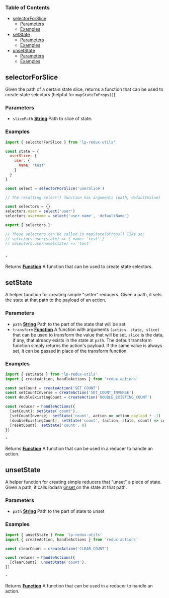 <!-- Generated by documentation.js. Update this documentation by updating the source code. -->

### Table of Contents

-   [selectorForSlice][1]
    -   [Parameters][2]
    -   [Examples][3]
-   [setState][4]
    -   [Parameters][5]
    -   [Examples][6]
-   [unsetState][7]
    -   [Parameters][8]
    -   [Examples][9]

## selectorForSlice

Given the path of a certain state slice, returns a function that can be used to create state selectors (helpful for `mapStateToProps()`).

### Parameters

-   `slicePath` **[String][10]** Path to slice of state.

### Examples

```javascript
import { selectorForSlice } from 'lp-redux-utils'

const state = {
  userSlice: {
    user: {
      name: 'test'
    }
  }
}

const select = selectorForSlice('userSlice')

// The resulting select() function has arguments (path, defaultValue)

const selectors = {}
selectors.user = select('user')
selectors.username = select('user.name', 'defaultName')

export { selectors }

// These selectors can be called in mapStateToProps() like so:
// selectors.user(state) => { name: 'test' }
// selectors.username(state) => 'test'


*
```

Returns **[Function][11]** A function that can be used to create state selectors.

## setState

A helper function for creating simple "setter" reducers. 
Given a path, it sets the state at that path to the payload of an action.

### Parameters

-   `path` **[String][10]** Path to the part of the state that will be set
-   `transform` **[Function][11]** A function with arguments `(action, state, slice)` that can be used to transform the value that will be set. `slice` is the data, if any, that already exists in the state at `path`. The default transform function simply returns the action's payload. If the same value is always set, it can be passed in place of the transform function.

### Examples

```javascript
import { setState } from 'lp-redux-utils'
import { createAction, handleActions } from 'redux-actions'

const setCount = createAction('SET_COUNT')
const setCountInverse = createAction('SET_COUNT_INVERSE')
const doubleExistingCount = createAction('DOUBLE_EXISTING_COUNT')

const reducer = handleActions({
  [setCount]: setState('count'),
  [setCountInverse]: setState('count', action => action.payload * -1)
  [doubleExistingCount]: setState('count', (action, state, count) => count * 2)
  [resetCount]: setState('count', 0)
})

*
```

Returns **[Function][11]** A function that can be used in a reducer to handle an action.

## unsetState

A helper function for creating simple reducers that "unset" a piece of state.
Given a path, it calls lodash [unset ][12] on the state at that path.

### Parameters

-   `path` **[String][10]** Path to the part of state to unset

### Examples

```javascript
import { unsetState } from 'lp-redux-utils'
import { createAction, handleActions } from 'redux-actions'

const clearCount = createAction('CLEAR_COUNT')

const reducer = handleActions({
  [clearCount]: unsetState('count'),
})

*
```

Returns **[Function][11]** A function that can be used in a reducer to handle an action.

[1]: #selectorforslice

[2]: #parameters

[3]: #examples

[4]: #setstate

[5]: #parameters-1

[6]: #examples-1

[7]: #unsetstate

[8]: #parameters-2

[9]: #examples-2

[10]: https://developer.mozilla.org/docs/Web/JavaScript/Reference/Global_Objects/String

[11]: https://developer.mozilla.org/docs/Web/JavaScript/Reference/Statements/function

[12]: https://lodash.com/docs/#unset
